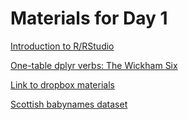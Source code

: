 # Materials for Day 1

[Introduction to R/RStudio](http://talklab.psy.gla.ac.uk/L1_labs/lab_1/prep)

[One-table dplyr verbs: The Wickham Six](http://talklab.psy.gla.ac.uk/L1_labs/lab_3/prep)

[Link to dropbox materials](https://www.dropbox.com/sh/t3zo9r4yrvnk205/AACw9krtZUA7bPBN7NVxYldra?dl=0)

[Scottish babynames dataset](http://www.nrscotland.gov.uk/statistics-and-data/statistics/statistics-by-theme/vital-events/names/babies-first-names/babies-first-names-summary-records-comma-separated-value-csv-format)
